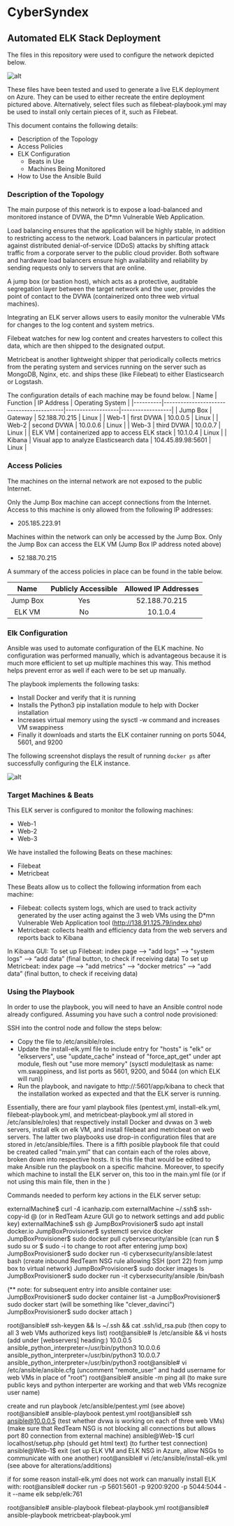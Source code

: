# CyberSyndex
## Automated ELK Stack Deployment

The files in this repository were used to configure the network depicted below.

![alt](https://Users/rickkrebs/CyberSyndex/Images/CloudVirtFinalKrebs.png)


These files have been tested and used to generate a live ELK deployment on Azure. They can be used to either recreate the entire deployment pictured above. Alternatively, select files such as filebeat-playbook.yml may be used to install only certain pieces of it, such as Filebeat.

This document contains the following details:
- Description of the Topology
- Access Policies
- ELK Configuration
  - Beats in Use
  - Machines Being Monitored
- How to Use the Ansible Build


### Description of the Topology

The main purpose of this network is to expose a load-balanced and monitored instance of DVWA, the D*mn Vulnerable Web Application.

Load balancing ensures that the application will be highly stable, in addition to restricting access to the network.  Load balancers in particular protect against distributed denial-of-service (DDoS) attacks by shifting attack traffic from a corporate server to the public cloud provider.  Both software and hardware load balancers ensure high availability and reliability by sending requests only to servers that are online.

A jump box (or bastion host), which acts as a protective, auditable segregation layer between the target network and the user, provides the point of contact to the DVWA (containerized onto three web virtual machines).  

Integrating an ELK server allows users to easily monitor the vulnerable VMs for changes to the log content and system metrics.

Filebeat watches for new log content and creates harvesters to collect this data, which are then shipped to the designated output. 

Metricbeat is another lightweight shipper that periodically collects metrics from the perating system and services running on the server such as MongoDB, Nginx, etc. and ships these (like Filebeat) to either Elasticsearch or Logstash.

The configuration details of each machine may be found below.
| Name     | Function                                 | IP Address        | Operating System |
|----------|------------------------------------------|-------------------|------------------|
| Jump Box | Gateway                                  | 52.188.70.215     | Linux            |
| Web-1    | first DVWA                               | 10.0.0.5          | Linux            |
| Web-2    | second DVWA                              | 10.0.0.6          | Linux            |
| Web-3    | third DVWA                               | 10.0.0.7          | Linux            |
| ELK VM   | containerized app to access ELK stack    | 10.1.0.4          | Linux            |
| Kibana   | Visual app to analyze Elasticsearch data | 104.45.89.98:5601 | Linux            |

### Access Policies

The machines on the internal network are not exposed to the public Internet. 

Only the Jump Box machine can accept connections from the Internet. Access to this machine is only allowed from the following IP addresses:
- 205.185.223.91

Machines within the network can only be accessed by the Jump Box.  Only the Jump Box can access the ELK VM (Jump Box IP address noted above)
- 52.188.70.215

A summary of the access policies in place can be found in the table below.

|   Name   | Publicly Accessible | Allowed IP Addresses |
|:--------:|:-------------------:|:--------------------:|
| Jump Box |         Yes         |     52.188.70.215    |
|  ELK VM  |          No         |       10.1.0.4       |


### Elk Configuration

Ansible was used to automate configuration of the ELK machine. No configuration was performed manually, which is advantageous because it is much more efficient to set up multiple machines this way.  This method helps prevent error as well if each were to be set up manually.

The playbook implements the following tasks:

- Install Docker and verify that it is running
- Installs the Python3 pip installation module to help with Docker installation
- Increases virtual memory using the sysctl -w command and increases VM swappiness
- Finally it downloads and starts the ELK container running on ports 5044, 5601, and 9200

The following screenshot displays the result of running `docker ps` after successfully configuring the ELK instance.

![alt](https://Users/rickkrebs/CyberSyndex/Images/docker-ps-output.png)

### Target Machines & Beats
This ELK server is configured to monitor the following machines:
- Web-1
- Web-2
- Web-3

We have installed the following Beats on these machines:
- Filebeat
- Metricbeat

These Beats allow us to collect the following information from each machine:
- Filebeat: collects system logs, which are used to track activity generated by the user acting against the 3 web VMs using the D*mn Vulnerable Web Application tool (http://138.91.125.79/index.php)
- Metricbeat: collects health and efficiency data from the web servers and reports back to Kibana

In Kibana GUI:
To set up Filebeat:
index page —> "add logs" —> "system logs" —> “add data” (final button, to check if receiving data)
To set up Metricbeat:
index page —> "add metrics" —> "docker metrics" —> “add data” (final button, to check if receiving data)

### Using the Playbook
In order to use the playbook, you will need to have an Ansible control node already configured. Assuming you have such a control node provisioned: 

SSH into the control node and follow the steps below:
- Copy the  file to /etc/ansible/roles.
- Update the install-elk.yml file to include entry for "hosts" is "elk" or "elkservers", use "update_cache" instead of "force_apt_get" under apt module, flesh out "use more memory" (sysctl module)task as name: vm.swappiness, and list ports as 5601, 9200, and 5044 (on which ELK will run))
- Run the playbook, and navigate to http://<public ELK server IP>:5601/app/kibana to check that the installation worked as expected and that the ELK server is running.

Essentially, there are four yaml playbook files (pentest.yml, install-elk.yml, filebeat-playbook.yml, and metricbeat-playbook.yml all stored in /etc/ansible/roles) that respectively install Docker and dvwas on 3 web servers, install elk on elk VM, and install filebeat and metricbeat on web servers.  The latter two playbooks use drop-in configuration files that are stored in /etc/ansible/files.  There is a fifth posible playbook file that could be created called "main.yml" that can contain each of the roles above, broken down into respective hosts.  It is this file that would be edited to make Ansible run the playbook on a specific mahcine.  Moreover, to specify which machine to install the ELK server on, this too in the main.yml file (or if not using this main file, then in the )

Commands needed to perform key actions in the ELK server setup:

externalMachine$ curl -4 icanhazip.com
externalMachine ~/.ssh$ ssh-copy-id <jumpboxusername>@<jumpbox external IP>
(or in RedTeam Azure GUI go to network settings and add public key)
externalMachine$ ssh <jumpboxusername>@<jumpbox external IP>
JumpBoxProvisioner$ sudo apt install docker.io
JumpBoxProvisioner$ systemctl service docker
JumpBoxProvisioner$ sudo docker pull cyberxsecurity/ansible
(can run $ sudo su or $ sudo -i to change to root after entering jump box)
JumpBoxProvisioner$ sudo docker run -ti cyberxsecurity/ansible:latest bash
(create inbound RedTeam NSG rule allowing SSH (port 22) from jump box to virtual network)
JumpBoxProvisioner$ sudo docker images ls
JumpBoxProvisioner$ sudo docker run -it cyberxsecurity/ansible /bin/bash

(** note: for subsequent entry into ansible container use:
JumpBoxProvisioner$ sudo docker container list -a
JumpBoxProvisioner$ sudo docker start <container name> (will be something like "clever_davinci")
JumpBoxProvisioner$ sudo docker attach <container name>
)

root@ansible# ssh-keygen && ls ~/.ssh && cat .ssh/id_rsa.pub (then copy to all 3 web VMs authorized keys list)
root@ansible# ls /etc/ansible && vi hosts (add under [webservers] heading:)
10.0.0.5 ansible_python_interpreter=/usr/bin/python3
10.0.0.6 ansible_python_interpreter=/usr/bin/python3
10.0.0.7 ansible_python_interpreter=/usr/bin/python3
root@ansible# vi /etc/ansible/ansible.cfg (uncomment "remote_user" and hadd username for web VMs in place of "root")
root@ansible# ansible -m ping all (to make sure public keys and python interperter are working and that web VMs recognize user name)

create and run playbook /etc/ansible/pentest.yml (see above)
root@ansible# ansible-playbook pentest.yml
root@ansible# ssh ansible@10.0.0.5 (test whether dvwa is working on each of three web VMs)
(make sure that RedTeam NSG is not blocking all connections but allows port 80 connection from external machine)
ansible@Web-1$ curl localhost/setup.php (should get html text) (to further test connection)
ansible@Web-1$ exit
(set up ELK VM and ELK NSG in Azure, allow NSGs to communicate with one another)
root@ansible# vi /etc/ansible/install-elk.yml (see above for alterations/additions)

if for some reason install-elk.yml does not work can manually install ELK with:
root@ansible# docker run -p 5601:5601 -p 9200:9200 -p 5044:5044 -it --name elk sebp/elk:761

root@ansible# ansible-playbook filebeat-playbook.yml
root@ansible# ansible-playbook metricbeat-playbook.yml
